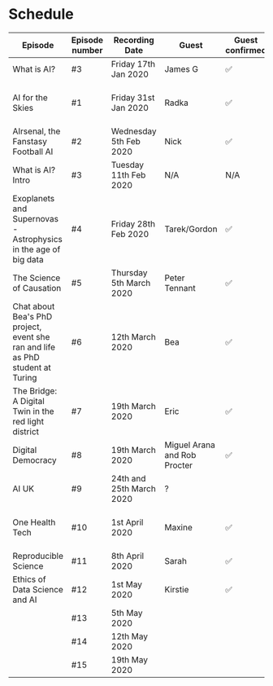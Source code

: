 Schedule
======

| Episode |Episode number| Recording Date | Guest | Guest confirmed | Room/Calendar booked | Lead Interviewer | 2nd Interviewer | Recorded| Edited| Release date |
|---|---|---|---|---|---|---|---|---|---|---|
|What is AI?|#3|Friday 17th Jan 2020 | James G| ✅|✅| N/A | N/A |✅|||
| AI for the Skies|#1| Friday 31st Jan 2020|Radka|✅|✅| Tarek | Ed |✅|✅|Week of 24th Feb 2020|
|AIrsenal, the Fanstasy Football AI|#2|Wednesday 5th Feb 2020| Nick|✅|✅| Ben | Effie |✅|✅||
|What is AI? Intro|#3|Tuesday 11th Feb 2020| N/A|N/A|✅| Ed| Effie |✅|||
| Exoplanets and Supernovas - Astrophysics in the age of big data |#4|Friday 28th Feb 2020 |Tarek/Gordon| ✅| ✅|Ed| Effie||||
| The Science of Causation|#5| Thursday 5th March 2020| Peter Tennant| ✅ | ✅| Ed | Effie ||||
|Chat about Bea's PhD project, event she ran and life as PhD student at Turing|#6|12th March 2020|Bea|✅|✅|Ed|Tarek||||
|The Bridge: A Digital Twin in the red light district|#7|19th March 2020|Eric|✅|✅|Ed|Ben (TBC)||||
| Digital Democracy | #8 | 19th March 2020| Miguel Arana and Rob Procter| ✅ | ✅| Ed | Effie ||||
| AI UK |#9| 24th and 25th March 2020 | ? | | | Ed|?||||
|One Health Tech|#10|1st April 2020|Maxine|✅|✅|Ed|Effie (TBC) may be combined with AI UK||||
|Reproducible Science|#11|8th April 2020|Sarah|✅|✅|Tarek|Ed||||
|Ethics of Data Science and AI|#12|1st May 2020|Kirstie|✅|✅|Ed|Ben (TBC)||||
||#13|5th May 2020|||✅||||||
||#14|12th May 2020|||✅||||||
||#15|19th May 2020|||✅||||||

